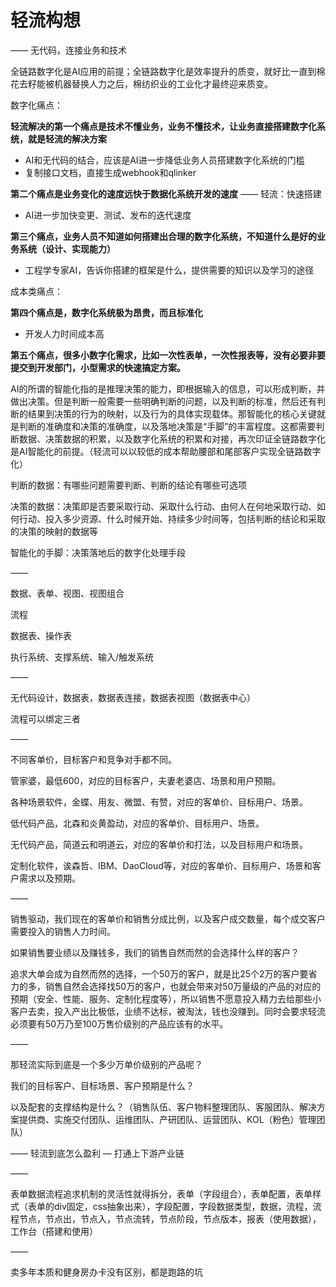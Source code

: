 # **轻流构想**

——
无代码，连接业务和技术

全链路数字化是AI应用的前提；全链路数字化是效率提升的质变，就好比一直到棉花去籽能被机器替换人力之后，棉纺织业的工业化才最终迎来质变。

数字化痛点：

**轻流解决的第一个痛点是技术不懂业务，业务不懂技术，让业务直接搭建数字化系统，就是轻流的解决方案**

- AI和无代码的结合，应该是AI进一步降低业务人员搭建数字化系统的门槛
- 复制接口文档，直接生成webhook和qlinker

**第二个痛点是业务变化的速度远快于数据化系统开发的速度** —— 轻流：快速搭建

- AI进一步加快变更、测试、发布的迭代速度

**第三个痛点，业务人员不知道如何搭建出合理的数字化系统，不知道什么是好的业务系统（设计、实现能力）**

- 工程学专家AI，告诉你搭建的框架是什么，提供需要的知识以及学习的途径

成本类痛点：

**第四个痛点是，数字化系统极为昂贵，而且标准化**

- 开发人力时间成本高

**第五个痛点，很多小数字化需求，比如一次性表单，一次性报表等，没有必要非要提交到开发部门，小型需求的快速搞定方案。**

AI的所谓的智能化指的是推理决策的能力，即根据输入的信息，可以形成判断，并做出决策。但是判断一般需要一些明确判断的问题，以及判断的标准，然后还有判断的结果到决策的行为的映射，以及行为的具体实现载体。那智能化的核心关键就是判断的准确度和决策的准确度，以及落地决策是“手脚”的丰富程度。这都需要判断数据、决策数据的积累，以及数字化系统的积累和对接，再次印证全链路数字化是AI智能化的前提。（轻流可以以较低的成本帮助腰部和尾部客户实现全链路数字化）

判断的数据：有哪些问题需要判断、判断的结论有哪些可选项

决策的数据：决策即是否要采取行动、采取什么行动、由何人在何地采取行动、如何行动、投入多少资源、什么时候开始、持续多少时间等，包括判断的结论和采取的决策的映射的数据等

智能化的手脚：决策落地后的数字化处理手段

——

数据、表单、视图、视图组合

流程

数据表、操作表

执行系统、支撑系统、输入/触发系统

——

无代码设计，数据表，数据表连接，数据表视图（数据表中心）

流程可以绑定三者

——

不同客单价，目标客户和竞争对手都不同。

管家婆，最低600，对应的目标客户，夫妻老婆店、场景和用户预期。

各种场景软件，金蝶、用友、微盟、有赞，对应的客单价、目标用户、场景。

低代码产品，北森和炎黄盈动，对应的客单价、目标用户、场景。

无代码产品，简道云和明道云，对应的客单价和打法，以及目标用户和场景。

定制化软件，诶森哲、IBM、DaoCloud等，对应的客单价、目标用户、场景和客户需求以及预期。

——

销售驱动，我们现在的客单价和销售分成比例，以及客户成交数量，每个成交客户需要投入的销售人力时间。

如果销售要业绩以及赚钱多，我们的销售自然而然的会选择什么样的客户？

追求大单会成为自然而然的选择，一个50万的客户，就是比25个2万的客户要省力的多，销售自然会选择找50万的客户，也就会带来对50万量级的产品的对应的预期（安全、性能、服务、定制化程度等），所以销售不愿意投入精力去给那些小客户去卖，投入产出比极低，业绩不达标，被淘汰，钱也没赚到。同时会要求轻流必须要有50万乃至100万售价级别的产品应该有的水平。

——

那轻流实际到底是一个多少万单价级别的产品呢？

我们的目标客户、目标场景、客户预期是什么？

以及配套的支撑结构是什么？（销售队伍、客户物料整理团队、客服团队、解决方案提供商、实施交付团队、运维团队、产研团队、运营团队、KOL（粉色）管理团队）

——
轻流到底怎么盈利 — 打通上下游产业链

——

表单数据流程追求机制的灵活性就得拆分，表单（字段组合），表单配置，表单样式（表单的div固定，css抽象出来），字段配置，字段数据类型，数据，流程，流程节点，节点出，节点入，节点流转，节点阶段，节点版本，报表（使用数据），工作台（搭建和使用）

——

卖多年本质和健身房办卡没有区别，都是跑路的坑